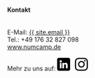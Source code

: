 ---
---
#### Kontakt
<br>
E-Mail: <a href="mailto:{{ site.email }}">{{ site.email }}</a>
<br>
Tel.: +49 176 32 827 098
<br>
<a href="{{ "/" | relative_url }}">www.numcamp.de</a>
<br>
<br>
Mehr zu uns auf:  
<a href="www.example.org" style="margin: 0.2rem 0.2rem 0.2rem 0"><img src="/assets/img/li_logo.svg" width="30" height="30"></a>
<a href="www.example.org" style="margin: 0.2rem"><img src="/assets/img/ig_logo.svg" width="30" height="30"></a>